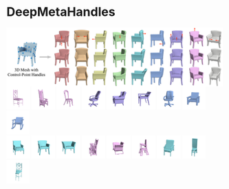 # DeepMetaHandles

<img src="demo/teaser.jpg" align="center"> 
<div float="center">
<img src="demo/chair0/5c70ab.gif" width="10.8%">
<img src="demo/chair0/11e521.gif" width="10.8%">
<img src="demo/chair0/587ee5.gif" width="10.8%">
<img src="demo/chair7/4a0e7f.gif" width="10.8%">
<img src="demo/chair7/37a095.gif" width="10.8%">
<img src="demo/chair7/a2bffa.gif" width="10.8%">
<img src="demo/chair6/4a0e7f.gif" width="10.8%">
<img src="demo/chair6/9aa05f.gif" width="10.8%">
<img src="demo/chair6/39fee0.gif" width="10.8%">  
</div>
<div float="center">
<img src="demo/chair5/7e4335.gif" width="10.8%">
<img src="demo/chair5/104256.gif" width="10.8%">
<img src="demo/chair5/f76d50.gif" width="10.8%">
<img src="demo/chair9/11e521.gif" width="10.8%">
<img src="demo/chair9/f1563f.gif" width="10.8%">
<img src="demo/chair9/fde8c8.gif" width="10.8%">
<img src="demo/chair13/3e72bf.gif" width="10.8%">
<img src="demo/chair13/5c6c95.gif" width="10.8%">
<img src="demo/chair13/5c70ab.gif" width="10.8%">
</div>
